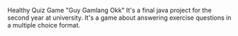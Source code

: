 Healthy Quiz Game "Guy Gamlang Okk" 
It's a final java project for the second year at university. It's a game about answering exercise questions in a multiple choice format.
